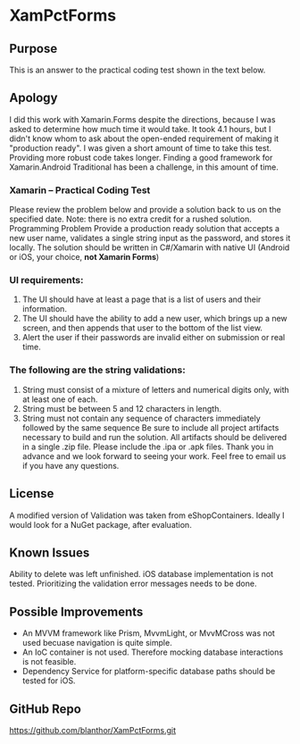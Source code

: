 # XamPctForms
## Purpose
This is an answer to the practical coding test shown in the text below.
## Apology
 I did this work with Xamarin.Forms despite the directions, because I was asked to determine how much time it would take. It took 4.1 hours, but I didn't know whom to ask about the open-ended requirement of making it "production ready". I was given a short amount of time to take this test. Providing more robust code takes longer. Finding a good framework for Xamarin.Android Traditional has been a challenge, in this amount of time.
### Xamarin – Practical Coding Test
Please review the problem below and provide a solution back to us on the specified date.
Note: there is no extra credit for a rushed solution.
Programming Problem
Provide a production ready solution that accepts a new user name, validates a single string input as the password, and
stores it locally. The solution should be written in C#/Xamarin with native UI (Android or iOS, your choice, **not Xamarin Forms**)
### UI requirements:
1. The UI should have at least a page that is a list of users and their information.
2. The UI should have the ability to add a new user, which brings up a new screen, and then appends that user to the
bottom of the list view.
3. Alert the user if their passwords are invalid either on submission or real time.
### The following are the string validations:
1. String must consist of a mixture of letters and numerical digits only, with at least one of each.
2. String must be between 5 and 12 characters in length.
3. String must not contain any sequence of characters immediately followed by the same sequence
Be sure to include all project artifacts necessary to build and run the solution.
All artifacts should be delivered in a single .zip file. Please include the .ipa or .apk files.
Thank you in advance and we look forward to seeing your work. Feel free to email us if you have any questions.
## License
A modified version of Validation was taken from eShopContainers. Ideally I would look for a NuGet package, after evaluation.

## Known Issues
Ability to delete was left unfinished.
iOS database implementation is not tested.
Prioritizing the validation error messages needs to be done.

## Possible Improvements
* An MVVM framework like Prism, MvvmLight, or MvvMCross was not used becuase navigation is quite simple.
* An IoC container is not used. Therefore mocking database interactions is not feasible.
* Dependency Service for platform-specific database paths should be tested for iOS.

## GitHub Repo 
https://github.com/blanthor/XamPctForms.git
